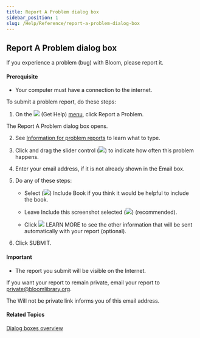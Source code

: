 ```yaml
---
title: Report A Problem dialog box
sidebar_position: 1
slug: /Help/Reference/report-a-problem-dialog-box
---
```


## Report A Problem dialog box

If you experience a problem (bug) with Bloom, please report it.

#### Prerequisite

-   Your computer must have a connection to the internet.
    

To submit a problem report, do these steps:

1.  On the ![](/ref-docs-assets/images/User_Interface/Toolbar/HelpButtonBW.png) (Get Help) [menu](../Help_menu/Help_menu.md), click Report a Problem.
    

The Report A Problem dialog box opens.

2.  See [Information for problem reports](../../Overview/Information_for_problem_reports.md) to learn what to type.
    
3.  Click and drag the slider control (![](/ref-docs-assets/images/Overview/SilderControl.png)) to indicate how often this problem happens.
    
4.  Enter your email address, if it is not already shown in the Email box.
    
5.  Do any of these steps:
    
    -   Select (![](/ref-docs-assets/images/Overview/SelectedCheckBoxGreen.png)) Include Book if you think it would be helpful to include the book.
        
    -   Leave Include this screenshot selected (![](/ref-docs-assets/images/Overview/SelectedCheckBoxGreen.png)) (recommended).
        
    -   Click ![](/ref-docs-assets/images/Overview/WarningYellow.png) LEARN MORE to see the other information that will be sent automatically with your report (optional).
        
6.  Click SUBMIT.
    

#### Important

-   The report you submit will be visible on the Internet.
    

If you want your report to remain private, email your report to private@bloomlibrary.org.

The Will not be private link informs you of this email address.

#### Related Topics

[Dialog boxes overview](Dialog_boxes_overview.md)
